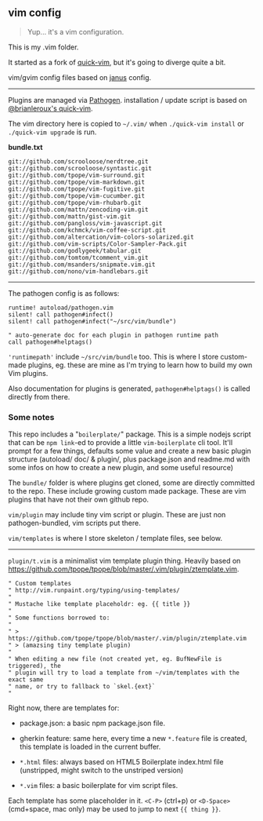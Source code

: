 ## vim config

> Yup... it's a vim configuration.

This is my .vim folder.

It started as a fork of [quick-vim][], but it's going to diverge quite a bit.

vim/gvim config files based on [janus][] config.

[janus]: http://github.com/carlhuda/janus
[quick-vim]: https://github.com/brianleroux/quick-vim/

---

Plugins are managed via
[Pathogen](https://github.com/tpope/vim-pathogen). installation / update
script is based on [@brianleroux's quick-vim](https://github.com/brianleroux/quick-vim).

The vim directory here is copied to `~/.vim/` when `./quick-vim install` or
`./quick-vim upgrade` is run.

**bundle.txt**

```
git://github.com/scrooloose/nerdtree.git
git://github.com/scrooloose/syntastic.git
git://github.com/tpope/vim-surround.git
git://github.com/tpope/vim-markdown.git
git://github.com/tpope/vim-fugitive.git
git://github.com/tpope/vim-cucumber.git
git://github.com/tpope/vim-rhubarb.git
git://github.com/mattn/zencoding-vim.git
git://github.com/mattn/gist-vim.git
git://github.com/pangloss/vim-javascript.git
git://github.com/kchmck/vim-coffee-script.git
git://github.com/altercation/vim-colors-solarized.git
git://github.com/vim-scripts/Color-Sampler-Pack.git
git://github.com/godlygeek/tabular.git
git://github.com/tomtom/tcomment_vim.git
git://github.com/msanders/snipmate.vim.git
git://github.com/nono/vim-handlebars.git

```

---

The pathogen config is as follows:

```vim
runtime! autoload/pathogen.vim
silent! call pathogen#infect()
silent! call pathogen#infect("~/src/vim/bundle")

" auto-generate doc for each plugin in pathogen runtime path
call pathogen#helptags()
```

`'runtimepath'` include `~/src/vim/bundle` too. This is where I store
custom-made plugins, eg. these are mine as I'm trying to learn how to build my
own Vim plugins.

Also documentation for plugins is generated, `pathogen#helptags()` is called
directly from there.

### Some notes

This repo includes a "`boilerplate/`" package. This is a simple nodejs script
that can be `npm link`-ed to provide a little `vim-boilerplate` cli tool. It'll
prompt for a few things, defaults some value and create a new basic plugin
structure (autoload/ doc/ & plugin/, plus package.json and readme.md with some
infos on how to create a new plugin, and some useful resource)

The `bundle/` folder is where plugins get cloned, some are directly committed
to the repo. These include growing custom made package. These are vim plugins
that have not their own github repo.

`vim/plugin` may include tiny vim script or plugin. These are just non
pathogen-bundled, vim scripts put there.

`vim/templates` is where I store skeleton / template files, see below.

---

`plugin/t.vim` is a minimalist vim template plugin thing. Heavily based on
https://github.com/tpope/tpope/blob/master/.vim/plugin/ztemplate.vim.

```vim
" Custom templates
" http://vim.runpaint.org/typing/using-templates/
"
" Mustache like template placeholdr: eg. {{ title }}
"
" Some functions borrowed to:
"
" > https://github.com/tpope/tpope/blob/master/.vim/plugin/ztemplate.vim
" > (amazsing tiny template plugin)
"
" When editing a new file (not created yet, eg. BufNewFile is triggered), the
" plugin will try to load a template from ~/vim/templates with the exact same
" name, or try to fallback to `skel.{ext}`
"
```

Right now, there are templates for:

* package.json:
a basic npm package.json file.

* gherkin feature:
same here, every time a new `*.feature` file is created,
this template is loaded in the current buffer.

* `*.html` files:
always based on HTML5 Boilerplate index.html file (unstripped, might switch to
the unstriped version)

* `*.vim` files: a basic boilerplate for vim script files.

Each template has some placeholder in it. `<C-P>` (ctrl+p) or `<D-Space>`
(cmd+space, mac only) may be used to jump to next `{{ thing }}`.

